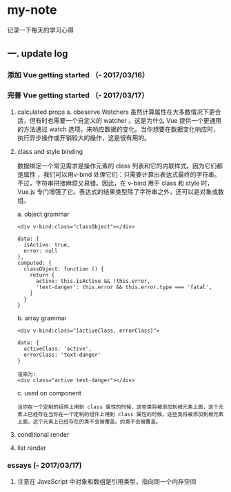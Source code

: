 # my-note
记录一下每天的学习心得

## 一. update log    

### 添加 Vue getting started （- 2017/03/16）


### 完善 Vue getting started （- 2017/03/17）
1. calculated props
    a. obeserve Watchers
        虽然计算属性在大多数情况下更合适，但有时也需要一个自定义的 watcher 。这是为什么 Vue 提供一个更通用的方法通过 watch 选项，来响应数据的变化。当你想要在数据变化响应时，执行异步操作或开销较大的操作，这是很有用的。

2. class and style binding

    数据绑定一个常见需求是操作元素的 class 列表和它的内联样式。因为它们都是属性 ，我们可以用v-bind 处理它们：只需要计算出表达式最终的字符串。不过，字符串拼接麻烦又易错。因此，在 v-bind 用于 class 和 style 时， Vue.js 专门增强了它。表达式的结果类型除了字符串之外，还可以是对象或数组。

    a. object grammar

    ```
    <div v-bind:class="classObject"></div>

    data: {
      isActive: true,
      error: null
    },
    computed: {
      classObject: function () {
        return {
          active: this.isActive && !this.error,
          'text-danger': this.error && this.error.type === 'fatal',
        }
      }
    }
    ```
    b. array grammar
    
    ```
    <div v-bind:class="[activeClass, errorClass]">

    data: {
      activeClass: 'active',
      errorClass: 'text-danger'
    }

    渲染为:
    <div class="active text-danger"></div>
    ```
    c. used on component
    ```
    当你在一个定制的组件上用到 class 属性的时候，这些类将被添加到根元素上面，这个元素上已经存在当你在一个定制的组件上用到 class 属性的时候，这些类将被添加到根元素上面，这个元素上已经存在的类不会被覆盖。的类不会被覆盖。
    ```
3. conditional render
4. list render

### essays (- 2017/03/17)
1. 注意在 JavaScript 中对象和数组是引用类型，指向同一个内存空间


